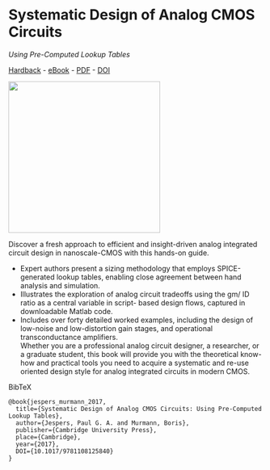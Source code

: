 # Systematic Design of Analog CMOS Circuits
*Using Pre-Computed Lookup Tables*

[Hardback](https://www.cambridge.org/us/academic/subjects/engineering/circuits-and-systems/systematic-design-analog-cmos-circuits-using-pre-computed-lookup-tables?format=HB) - 
[eBook](https://www.cambridge.org/us/academic/subjects/engineering/circuits-and-systems/systematic-design-analog-cmos-circuits-using-pre-computed-lookup-tables?format=AR) - 
[PDF](https://www.cambridge.org/core/books/systematic-design-of-analog-cmos-circuits/A07A705132E9DE52749F65EB63565CE0) - 
[DOI](https://doi.org/10.1017/9781108125840)


<img src="cover.png" width="300" />

Discover a fresh approach to efficient and insight-driven analog integrated circuit
design in nanoscale-CMOS with this hands-on guide.
* Expert authors present a sizing methodology that employs SPICE-generated lookup tables, enabling close agreement between hand analysis and simulation.
* Illustrates the exploration of analog circuit tradeoffs using the gm/ ID ratio as a central variable in script- based design flows, captured in downloadable Matlab code.
* Includes over forty detailed worked examples, including the design of low-noise and low-distortion gain stages, and operational transconductance amplifiers.  
Whether you are a professional analog circuit designer, a researcher, or a graduate student, this book will provide you with the theoretical know-how and practical
tools you need to acquire a systematic and re-use oriented design style for analog integrated circuits in modern CMOS.


BibTeX
```
@book{jespers_murmann_2017, 
  title={Systematic Design of Analog CMOS Circuits: Using Pre-Computed Lookup Tables}, 
  author={Jespers, Paul G. A. and Murmann, Boris}, 
  publisher={Cambridge University Press}, 
  place={Cambridge},
  year={2017},
  DOI={10.1017/9781108125840} 
}
```
